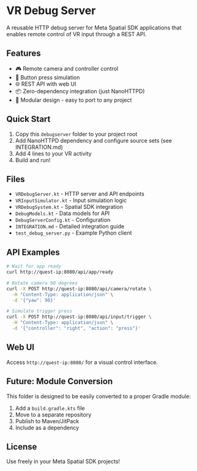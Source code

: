 # VR Debug Server

A reusable HTTP debug server for Meta Spatial SDK applications that enables remote control of VR input through a REST API.

## Features

- 🎮 Remote camera and controller control
- 🔘 Button press simulation
- 🌐 REST API with web UI
- 📦 Zero-dependency integration (just NanoHTTPD)
- 🔧 Modular design - easy to port to any project

## Quick Start

1. Copy this `debugserver` folder to your project root
2. Add NanoHTTPD dependency and configure source sets (see INTEGRATION.md)
3. Add 4 lines to your VR activity
4. Build and run!

## Files

- `VRDebugServer.kt` - HTTP server and API endpoints
- `VRInputSimulator.kt` - Input simulation logic
- `VRDebugSystem.kt` - Spatial SDK integration
- `DebugModels.kt` - Data models for API
- `DebugServerConfig.kt` - Configuration
- `INTEGRATION.md` - Detailed integration guide
- `test_debug_server.py` - Example Python client

## API Examples

```bash
# Wait for app ready
curl http://quest-ip:8080/api/app/ready

# Rotate camera 90 degrees
curl -X POST http://quest-ip:8080/api/camera/rotate \
  -H "Content-Type: application/json" \
  -d '{"yaw": 90}'

# Simulate trigger press
curl -X POST http://quest-ip:8080/api/input/trigger \
  -H "Content-Type: application/json" \
  -d '{"controller": "right", "action": "press"}'
```

## Web UI

Access `http://quest-ip:8080/` for a visual control interface.

## Future: Module Conversion

This folder is designed to be easily converted to a proper Gradle module:

1. Add a `build.gradle.kts` file
2. Move to a separate repository
3. Publish to Maven/JitPack
4. Include as a dependency

## License

Use freely in your Meta Spatial SDK projects!